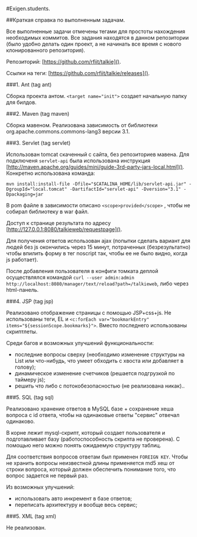 ﻿#Exigen.students.

##Краткая справка по выполненным задачам.

Все выполненные задачи отмечены тегами для простоты нахождения необходимых коммитов. Все задания находятся в данном репозитории (было удобно делать один проект, а не начинать все время с нового клонированного репозитория).

Репозиторий: [https://github.com/rfiit/talkie]().

Ссылки на теги: [https://github.com/rfiit/talkie/releases]().

###1. Ant (tag ant)

Сборка проекта антом. `<target name="init">` создает начальную папку для билдов.

###2. Maven (tag maven)

Сборка мавеном. Реализована зависимость от библиотеки org.apache.commons.commons-lang3 версии 3.1.

###3. Servlet (tag servlet)

Использован tomcat скаченный с сайта, без репозиториев мавена. Для подключеня `servlet-api` была использована инструкция [http://maven.apache.org/guides/mini/guide-3rd-party-jars-local.html](). Конкретно использована команда: 

`mvn install:install-file -Dfile="$CATALINA_HOME/lib/servlet-api.jar" -DgroupId="local.tomcat" -DartifactId="servlet-api" -Dversion="3.1" -Dpackaging=jar`

В pom файле в зависимости описано `<scope>provided</scope>` , чтобы не собирал библиотеку в war файл.

Доступ к странице результата по адресу [http://127.0.0.1:8080/talkieweb/requestpage]().

Для получения ответов использован ajax (попытки сделать вариант для людей без js окончились через 15 минут, потраченных (безрезультатно) чтобы впилить форму в тег noscript так, чтобы ее не было видно, когда js работает).

После добавления пользователя в конфиги томката деплой осуществлялся командой `curl --user admin:admin http://localhost:8080/manager/text/reload?path=/talkieweb`, либо через html-панель.

###4. JSP (tag jsp)

Реализовано отображение страницы с помощью JSP+css+js. Не использованы теги, EL и `<c:forEach var="bookmarkEntry" items="${sessionScope.bookmarks}">`. Вместо последнего использованы скриптлеты.

Среди багов и возможных улучшений функциональности:

* последние вопросы сверху (необходимо изменение структуры на List или что-нибудь, что умеет обходить с хвоста или добавляет в голову);
* динамическое изменение счетчиков (решается подгрузкой по таймеру js);
* решить что либо с потокобезопасностью (не реализована никак).. 

###5. SQL (tag sql)

Реализовано хранение ответов в MySQL базе + сохранение хеша вопроса с id ответа, чтобы на одинаковые ответы "сервис" отвечал одинаково.

В корне лежит mysql-скрипт, который создает пользователя и подготавливает базу (работоспособность скрипта не проверена). С помощью него можно понять ожидаемую структуру таблиц. 

Для соответствия вопросов ответам был применен `FOREIGN KEY`. Чтобы не хранить вопросы неизвестной длины применяется md5 хеш от строки вопроса, который должен обеспечить понимание того, что вопрос задается не первый раз.

Из возможных улучшений:

* использовать авто инкремент в базе ответов;
* переписать архитектуру и вообще весь сервис;
 
###5. XML (tag xml)

Не реализован.